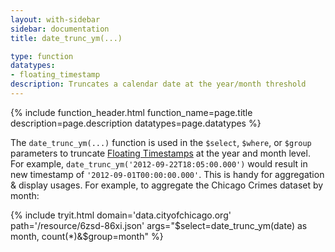 ```yaml
---
layout: with-sidebar
sidebar: documentation
title: date_trunc_ym(...)

type: function
datatypes:
- floating_timestamp
description: Truncates a calendar date at the year/month threshold
---
```


{% include function_header.html function_name=page.title description=page.description datatypes=page.datatypes %}

The `date_trunc_ym(...)` function is used in the `$select`, `$where`, or `$group` parameters to truncate [Floating Timestamps](/docs/datatypes/number.html) at the year and month level. For example, `date_trunc_ym('2012-09-22T18:05:00.000')` would result in new timestamp of `'2012-09-01T00:00:00.000'`. This is handy for aggregation & display usages. For example, to aggregate the Chicago Crimes dataset by month: 

{% include tryit.html domain='data.cityofchicago.org' path='/resource/6zsd-86xi.json' args="$select=date_trunc_ym(date) as month, count(*)&$group=month" %}
